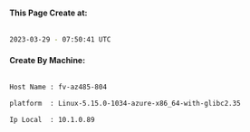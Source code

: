 
   
#### This Page Create at:

```bash

2023-03-29 - 07:50:41 UTC

```

#### Create By Machine:

```bash

Host Name : fv-az485-804

platform  : Linux-5.15.0-1034-azure-x86_64-with-glibc2.35

Ip Local  : 10.1.0.89

```

